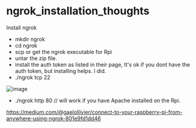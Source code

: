 # ngrok_installation_thoughts

Install ngrok



- mkdir ngrok
- cd ngrok
- scp or get the ngrok executable for Rpi 
- untar the zip file. 
- install the auth token as listed in their page, It's ok if you dont have the auth token, but installing helps. I did.
- ./ngrok tcp 22
 
 ![image](https://user-images.githubusercontent.com/14288989/218654923-952361e0-8033-434b-97ed-6eea002049ea.png)



- ./ngrok http 80 // will work if you have Apache installed on the Rpi.



https://medium.com/@gaelollivier/connect-to-your-raspberry-pi-from-anywhere-using-ngrok-801e9fd1dd46

